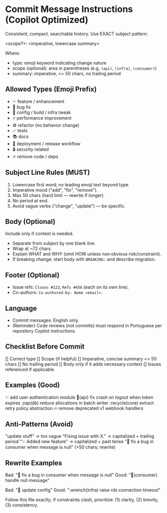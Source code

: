 # Commit Message Instructions (Copilot Optimized)

Consistent, compact, searchable history. Use EXACT subject pattern:

<type><scope?>: <imperative, lowercase summary>

Where:
- type: emoji keyword indicating change nature
- scope (optional): area in parentheses (e.g. `(api)`, `(infra)`, `(consumer)`)
- summary: imperative, <= 50 chars, no trailing period

## Allowed Types (Emoji Prefix)
- :sparkles: feature / enhancement
- :bug: bug fix
- :wrench: config / build / infra tweak
- :zap: performance improvement
- :recycle: refactor (no behavior change)
- :white_check_mark: tests
- :books: docs
- :rocket: deployment / release workflow
- :lock: security related
- :fire: remove code / deps

## Subject Line Rules (MUST)
1. Lowercase first word; no leading emoji text beyond type.
2. Imperative mood ("add", "fix", "remove").
3. Max 50 chars (hard limit — rewrite if longer).
4. No period at end.
5. Avoid vague verbs ("change", "update") — be specific.

## Body (Optional)
Include only if context is needed.
- Separate from subject by one blank line.
- Wrap at ~72 chars.
- Explain WHAT and WHY (omit HOW unless non‑obvious risk/constraint).
- If breaking change: start body with `BREAKING:` and describe migration.

## Footer (Optional)
- Issue refs: `Closes #123`, `Refs #456` (each on its own line).
- Co-authors: `Co-authored-by: Name <email>`.

## Language
- Commit messages: English only.
- (Reminder) Code reviews (not commits) must respond in Portuguese per repository Copilot instructions.

## Checklist Before Commit
[] Correct type
[] Scope (if helpful)
[] Imperative, concise summary <= 50 chars
[] No trailing period
[] Body only if it adds necessary context
[] Issues referenced if applicable

## Examples (Good)
:sparkles: add user authentication module
:bug:(api) fix crash on logout when token expires
:zap(db) reduce allocations in batch writer
:recycle(core) extract retry policy abstraction
:fire: remove deprecated v1 webhook handlers

## Anti-Patterns (Avoid)
"update stuff" -> too vague
"Fixing issue with X." -> capitalized + trailing period
":sparkles: Added new feature" -> capitalized + past tense
":bug: fix a bug in consumer when message is null" (>50 chars; rewrite)

## Rewrite Examples
Bad: ":bug: fix a bug in consumer when message is null"
Good: ":bug:(consumer) handle null message"

Bad: ":wrench: update config"
Good: ":wrench(infra) raise rds connection timeout"

Follow this file exactly; if constraints clash, prioritize: (1) clarity, (2) brevity, (3) consistency.
